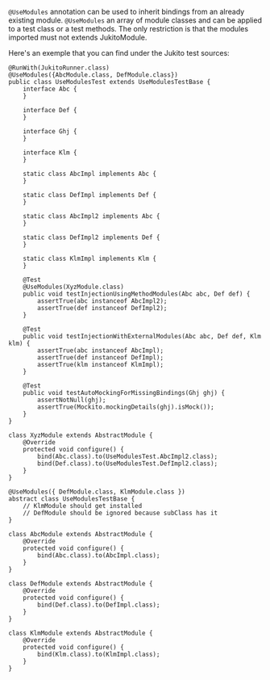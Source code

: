 `@UseModules` annotation can be used to inherit bindings from an already existing module. `@UseModules` an array of module classes and can be applied to a test class or a test methods. The only restriction is that the modules imported must not extends JukitoModule.

Here's an exemple that you can find under the Jukito test sources:

    @RunWith(JukitoRunner.class)
    @UseModules({AbcModule.class, DefModule.class})
    public class UseModulesTest extends UseModulesTestBase {
        interface Abc {
        }
    
        interface Def {
        }
    
        interface Ghj {
        }
    
        interface Klm {
        }
    
        static class AbcImpl implements Abc {
        }
    
        static class DefImpl implements Def {
        }
    
        static class AbcImpl2 implements Abc {
        }
    
        static class DefImpl2 implements Def {
        }
    
        static class KlmImpl implements Klm {
        }
    
        @Test
        @UseModules(XyzModule.class)
        public void testInjectionUsingMethodModules(Abc abc, Def def) {
            assertTrue(abc instanceof AbcImpl2);
            assertTrue(def instanceof DefImpl2);
        }
    
        @Test
        public void testInjectionWithExternalModules(Abc abc, Def def, Klm klm) {
            assertTrue(abc instanceof AbcImpl);
            assertTrue(def instanceof DefImpl);
            assertTrue(klm instanceof KlmImpl);
        }
    
        @Test
        public void testAutoMockingForMissingBindings(Ghj ghj) {
            assertNotNull(ghj);
            assertTrue(Mockito.mockingDetails(ghj).isMock());
        }
    }
    
    class XyzModule extends AbstractModule {
        @Override
        protected void configure() {
            bind(Abc.class).to(UseModulesTest.AbcImpl2.class);
            bind(Def.class).to(UseModulesTest.DefImpl2.class);
        }
    }
    
    @UseModules({ DefModule.class, KlmModule.class })
    abstract class UseModulesTestBase {
        // KlmModule should get installed
        // DefModule should be ignored because subClass has it
    }
    
    class AbcModule extends AbstractModule {
        @Override
        protected void configure() {
            bind(Abc.class).to(AbcImpl.class);
        }
    }
    
    class DefModule extends AbstractModule {
        @Override
        protected void configure() {
            bind(Def.class).to(DefImpl.class);
        }
    }
    
    class KlmModule extends AbstractModule {
        @Override
        protected void configure() {
            bind(Klm.class).to(KlmImpl.class);
        }
    }
    